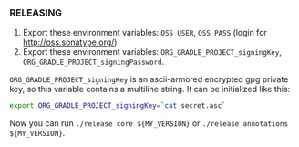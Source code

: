 ### RELEASING

1. Export these environment variables: `OSS_USER`, `OSS_PASS` (login for http://oss.sonatype.org/)
1. Export these environment variables: `ORG_GRADLE_PROJECT_signingKey`, `ORG_GRADLE_PROJECT_signingPassword`.

`ORG_GRADLE_PROJECT_signingKey` is an ascii-armored encrypted gpg private key, so this variable contains a multiline string.
It can be initialized like this:

````sh
export ORG_GRADLE_PROJECT_signingKey=`cat secret.asc`
````

Now you can run `./release core ${MY_VERSION}` or `./release annotations ${MY_VERSION}`.

